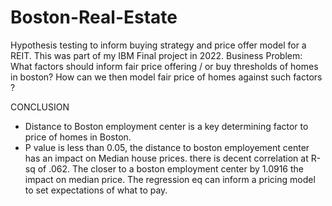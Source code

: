 # Boston-Real-Estate
Hypothesis testing to inform buying strategy and price offer model for a REIT. This was part of my IBM Final project in 2022.
Business Problem: What factors should inform fair price offering / or buy thresholds of homes in boston? How can we then model fair price of homes against such factors ?


CONCLUSION
 - Distance to Boston employment center is a key determining factor to price of homes in Boston. 
- P value is less than 0.05, the distance to boston employement center has an impact on Median house prices. there is decent correlation at R-sq of .062. The closer to a boston employment center by 1.0916 the impact on median price. The regression eq can inform a pricing model to set expectations of what to pay.
